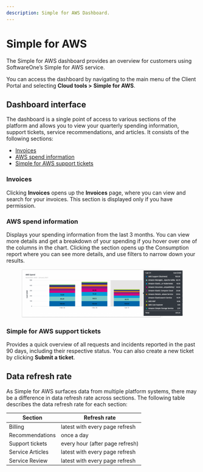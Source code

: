 ```yaml
---
description: Simple for AWS Dashboard.
---
```


# Simple for AWS

The Simple for AWS dashboard provides an overview for customers using SoftwareOne’s Simple for AWS service.&#x20;

You can access the dashboard by navigating to the main menu of the Client Portal and selecting  **Cloud tools >** **Simple for AWS**.

## Dashboard interface

The dashboard is a single point of access to various sections of the platform and allows you to view your quarterly spending information, support tickets, service recommendations, and articles. It consists of the following sections:

* [Invoices](simple-for-aws.md#aws-spend-information)
* [AWS spend information](simple-for-aws.md#aws-spend-information-1)
* [Simple for AWS support tickets](simple-for-aws.md#simple-for-aws-support-tickets)

### Invoices <a href="#aws-spend-information" id="aws-spend-information"></a>

Clicking **Invoices** opens up the **Invoices** page, where you can view and search for your invoices. This section is displayed only if you have permission.&#x20;

### AWS spend information <a href="#aws-spend-information" id="aws-spend-information"></a>

Displays your spending information from the last 3 months. You can view more details and get a breakdown of your spending if you hover over one of the columns in the chart. Clicking the section opens up the Consumption report where you can see more details, and use filters to narrow down your results.

<figure><img src="../../.gitbook/assets/image (87).png" alt=""><figcaption></figcaption></figure>

### Simple for AWS support tickets

Provides a quick overview of all requests and incidents reported in the past 90 days, including their respective status. You can also create a new ticket by clicking **Submit a ticket**.

## Data refresh rate <a href="#data-refresh-rate" id="data-refresh-rate"></a>

As Simple for AWS surfaces data from multiple platform systems, there may be a difference in data refresh rate across sections. The following table describes the data refresh rate for each section:

| Section          | Refresh rate                    |
| ---------------- | ------------------------------- |
| Billing          | latest with every page refresh  |
| Recommendations  | once a day                      |
| Support tickets  | every hour (after page refresh) |
| Service Articles | latest with every page refresh  |
| Service Review   | latest with every page refresh  |
